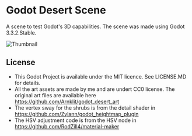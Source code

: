 # Godot Desert Scene

A scene to test Godot's 3D capabilities. The scene was made using Godot 3.3.2.Stable.

![Thumbnail](https://user-images.githubusercontent.com/4955051/124104161-e7c00e00-da59-11eb-8348-aadee671447c.jpg)

License
-------
* This Godot Project is available under the MIT licence. See LICENSE.MD for details.
* All the art assets are made by me and are undert CC0 license. The original art files are available here https://github.com/Arnklit/godot_desert_art
* The vertex sway for the shrubs is from the detail shader in https://github.com/Zylann/godot_heightmap_plugin
* The HSV adjustment code is from the HSV node in https://github.com/RodZill4/material-maker
